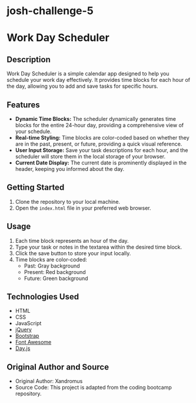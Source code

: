 # josh-challenge-5

# Work Day Scheduler

## Description

Work Day Scheduler is a simple calendar app designed to help you schedule your work day effectively. It provides time blocks for each hour of the day, allowing you to add and save tasks for specific hours.

## Features

- **Dynamic Time Blocks:** The scheduler dynamically generates time blocks for the entire 24-hour day, providing a comprehensive view of your schedule.
- **Real-time Styling:** Time blocks are color-coded based on whether they are in the past, present, or future, providing a quick visual reference.
- **User Input Storage:** Save your task descriptions for each hour, and the scheduler will store them in the local storage of your browser.
- **Current Date Display:** The current date is prominently displayed in the header, keeping you informed about the day.

## Getting Started

1. Clone the repository to your local machine.
2. Open the `index.html` file in your preferred web browser.

## Usage

1. Each time block represents an hour of the day.
2. Type your task or notes in the textarea within the desired time block.
3. Click the save button to store your input locally.
4. Time blocks are color-coded:
    - Past: Gray background
    - Present: Red background
    - Future: Green background

## Technologies Used

- HTML
- CSS
- JavaScript
- [jQuery](https://jquery.com/)
- [Bootstrap](https://getbootstrap.com/)
- [Font Awesome](https://fontawesome.com/)
- [Day.js](https://day.js.org/)

## Original Author and Source

- Original Author: Xandromus
- Source Code: This project is adapted from the coding bootcamp repository.


